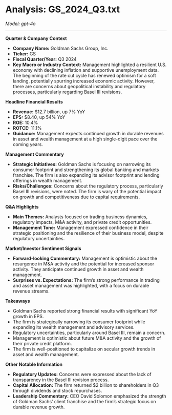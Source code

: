 # Analysis: GS_2024_Q3.txt

*Model: gpt-4o*

---

**Quarter & Company Context**
- **Company Name:** Goldman Sachs Group, Inc.
- **Ticker:** GS
- **Fiscal Quarter/Year:** Q3 2024
- **Key Macro or Industry Context:** Management highlighted a resilient U.S. economy with declining inflation and supportive unemployment data. The beginning of the rate cut cycle has renewed optimism for a soft landing, potentially spurring increased economic activity. However, there are concerns about geopolitical instability and regulatory processes, particularly regarding Basel III revisions.

**Headline Financial Results**
- **Revenue:** $12.7 billion, up 7% YoY
- **EPS:** $8.40, up 54% YoY
- **ROE:** 10.4%
- **ROTCE:** 11.1%
- **Guidance:** Management expects continued growth in durable revenues in asset and wealth management at a high single-digit pace over the coming years.

**Management Commentary**
- **Strategic Initiatives:** Goldman Sachs is focusing on narrowing its consumer footprint and strengthening its global banking and markets franchise. The firm is also expanding its advisor footprint and lending offerings in wealth management.
- **Risks/Challenges:** Concerns about the regulatory process, particularly Basel III revisions, were noted. The firm is wary of the potential impact on growth and competitiveness due to capital requirements.

**Q&A Highlights**
- **Main Themes:** Analysts focused on trading business dynamics, regulatory impacts, M&A activity, and private credit opportunities.
- **Management Tone:** Management expressed confidence in their strategic positioning and the resilience of their business model, despite regulatory uncertainties.

**Market/Investor Sentiment Signals**
- **Forward-looking Commentary:** Management is optimistic about the resurgence in M&A activity and the potential for increased sponsor activity. They anticipate continued growth in asset and wealth management.
- **Surprises vs. Expectations:** The firm’s strong performance in trading and asset management was highlighted, with a focus on durable revenue streams.

**Takeaways**
- Goldman Sachs reported strong financial results with significant YoY growth in EPS.
- The firm is strategically narrowing its consumer footprint while expanding its wealth management and advisory services.
- Regulatory uncertainties, particularly around Basel III, remain a concern.
- Management is optimistic about future M&A activity and the growth of their private credit platform.
- The firm is well-positioned to capitalize on secular growth trends in asset and wealth management.

**Other Notable Information**
- **Regulatory Updates:** Concerns were expressed about the lack of transparency in the Basel III revision process.
- **Capital Allocation:** The firm returned $2 billion to shareholders in Q3 through dividends and stock repurchases.
- **Leadership Commentary:** CEO David Solomon emphasized the strength of Goldman Sachs’ client franchise and the firm’s strategic focus on durable revenue growth.
